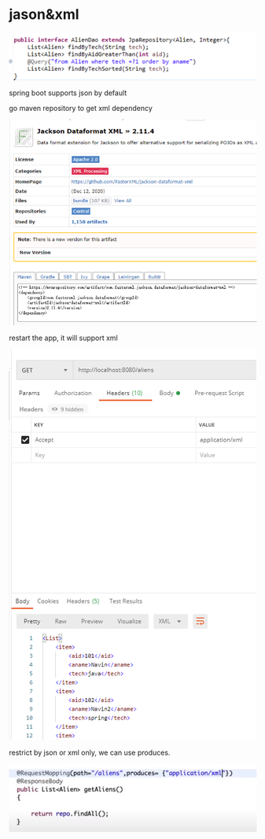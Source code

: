 # jason&xml

![](../../.gitbook/assets/image%20%2851%29.png)

spring boot supports json by default 

go maven repository to get xml dependency 

![](../../.gitbook/assets/image%20%2847%29.png)

restart the app, it will support xml

![](../../.gitbook/assets/image%20%2850%29.png)

restrict by json or xml only, we can use produces.

![](../../.gitbook/assets/image%20%2845%29.png)


